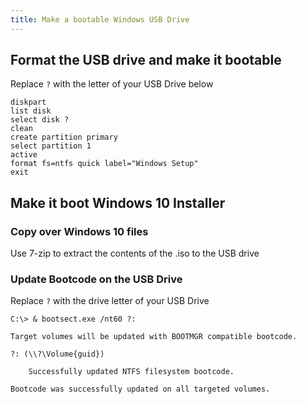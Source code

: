 ```yaml
---
title: Make a bootable Windows USB Drive
---
```


## Format the USB drive and make it bootable

Replace ``?`` with the letter of your USB Drive below

```
diskpart
list disk
select disk ?
clean
create partition primary
select partition 1
active
format fs=ntfs quick label="Windows Setup"
exit
```


## Make it boot Windows 10 Installer

### Copy over Windows 10 files

Use 7-zip to extract the contents of the .iso to the USB drive


### Update Bootcode on the USB Drive

Replace ``?`` with the drive letter of your USB Drive

```
C:\> & bootsect.exe /nt60 ?:

Target volumes will be updated with BOOTMGR compatible bootcode.

?: (\\?\Volume{guid})

    Successfully updated NTFS filesystem bootcode.

Bootcode was successfully updated on all targeted volumes.
```